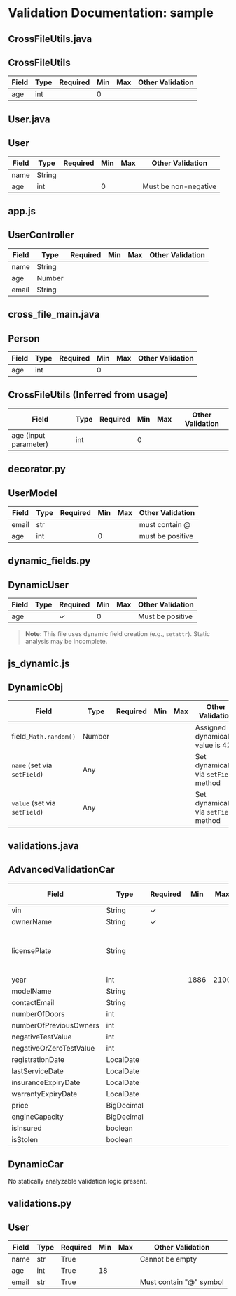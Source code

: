 # Validation Documentation: sample

## CrossFileUtils.java
## CrossFileUtils

| Field | Type | Required | Min | Max | Other Validation |
|---|---|---|---|---|---|
| age | int |  | 0 |  |  |


## User.java
## User

| Field | Type | Required | Min | Max | Other Validation |
|---|---|---|---|---|---|
| name | String |  |  |  |  |
| age | int |  | 0 |  | Must be non-negative |


## app.js
## UserController

| Field | Type | Required | Min | Max | Other Validation |
|---|---|---|---|---|---|
| name | String |  |  |  |  |
| age | Number |  |  |  |  |
| email | String |  |  |  |  |


## cross_file_main.java
## Person

| Field | Type | Required | Min | Max | Other Validation |
|---|---|---|---|---|---|
| age | int |  | 0 |  |  |


## CrossFileUtils (Inferred from usage)

| Field | Type | Required | Min | Max | Other Validation |
|---|---|---|---|---|---|
| age (input parameter) | int |  | 0 |  |  |


## decorator.py
## UserModel

| Field | Type | Required | Min | Max | Other Validation |
|---|---|---|---|---|---|
| email | str |  |  |  | must contain @ |
| age | int |  | 0 |  | must be positive |


## dynamic_fields.py
## DynamicUser

| Field | Type | Required | Min | Max | Other Validation |
|---|---|---|---|---|---|
| age |  | ✓ | 0 |  |  Must be positive |

> **Note:** This file uses dynamic field creation (e.g., `setattr`). Static analysis may be incomplete.


## js_dynamic.js
## DynamicObj

| Field | Type | Required | Min | Max | Other Validation |
|---|---|---|---|---|---|
| field_`Math.random()` | Number |  |  |  | Assigned dynamically; value is 42 |
| `name` (set via `setField`) | Any |  |  |  | Set dynamically via `setField` method |
| `value` (set via `setField`) | Any |  |  |  | Set dynamically via `setField` method |


## validations.java
## AdvancedValidationCar

| Field             | Type      | Required | Min     | Max      | Pattern                     | Email     | Positive | PositiveOrZero | Negative | NegativeOrZero | Past          | PastOrPresent | Future         | FutureOrPresent | DecimalMin   | DecimalMax     | Digits (integer/fraction) | AssertTrue | AssertFalse | Size (min/max) |
|----------------------|------------|----------|----------|-----------|-----------------------------|------------|----------|-----------------|----------|-----------------|---------------|---------------|-----------------|-----------------|---------------|-----------------|-------------------------|-------------|-------------|-----------------|
| vin                 | String    | ✓        |          |           |                             |            |          |                 |          |                 |               |               |                 |                 |               |                 |                         |             |             |                 |
| ownerName           | String    | ✓        |          |           |                             |            |          |                 |          |                 |               |               |                 |                 |               |                 |                         |             |             |                 |
| licensePlate        | String    |          |          |           | [A-Z]{2}[0-9]{2} [A-Z]{3} |            |          |                 |          |                 |               |               |                 |                 |               |                 |                         |             |             |                 |
| year                | int       |          | 1886     | 2100      |                             |            |          |                 |          |                 |               |               |                 |                 |               |                 |                         |             |             |                 |
| modelName           | String    |          |          |           |                             |            |          |                 |          |                 |               |               |                 |                 |               |                 |                         |             |             | 2/30           |
| contactEmail        | String    |          |          |           |                             | ✓         |          |                 |          |                 |               |               |                 |                 |               |                 |                         |             |             |                 |
| numberOfDoors       | int       |          |          |           |                             |            | ✓        |                 |          |                 |               |               |                 |                 |               |                 |                         |             |             |                 |
| numberOfPreviousOwners | int       |          |          |           |                             |            |          | ✓               |          |                 |               |               |                 |                 |               |                 |                         |             |             |                 |
| negativeTestValue   | int       |          |          |           |                             |            |          |                 | ✓        |                 |               |               |                 |                 |               |                 |                         |             |             |                 |
| negativeOrZeroTestValue | int       |          |          |           |                             |            |          |                 |          | ✓               |               |               |                 |                 |               |                 |                         |             |             |                 |
| registrationDate    | LocalDate  |          |          |           |                             |            |          |                 |          |                 | ✓           |               |                 |                 |               |                 |                         |             |             |                 |
| lastServiceDate     | LocalDate  |          |          |           |                             |            |          |                 |          |                 |               | ✓           |                 |                 |               |                 |                         |             |             |                 |
| insuranceExpiryDate | LocalDate  |          |          |           |                             |            |          |                 |          |                 |               |               | ✓           |                 |               |                 |                         |             |             |                 |
| warrantyExpiryDate  | LocalDate  |          |          |           |                             |            |          |                 |          |                 |               |               |                 | ✓               |               |                 |                         |             |             |                 |
| price               | BigDecimal |          |          |           |                             |            |          |                 |          |                 |               |               |                 |                 | 0.0          | 1000000.0      |                         |             |             |                 |
| engineCapacity      | BigDecimal |          |          |           |                             |            |          |                 |          |                 |               |               |                 |                 |               |                 | 5/2                     |             |             |                 |
| isInsured           | boolean   |          |          |           |                             |            |          |                 |          |                 |               |               |                 |                 |               |                 |                         | ✓           |             |                 |
| isStolen            | boolean   |          |          |           |                             |            |          |                 |          |                 |               |               |                 |                 |               |                 |                         |             | ✓           |                 |


## DynamicCar

No statically analyzable validation logic present.


## validations.py
## User

| Field | Type | Required | Min | Max | Other Validation |
|---|---|---|---|---|---|
| name | str | True |  |  | Cannot be empty |
| age | int | True | 18 |  |  |
| email | str | True |  |  | Must contain "@" symbol |
